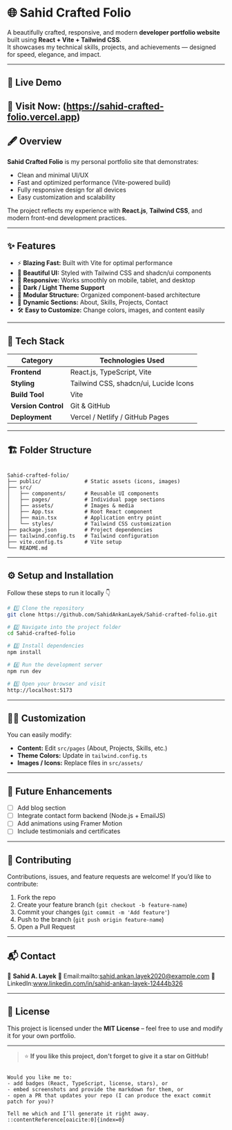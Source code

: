 # 🌐 Sahid Crafted Folio

A beautifully crafted, responsive, and modern **developer portfolio website** built using **React + Vite + Tailwind CSS**.  
It showcases my technical skills, projects, and achievements — designed for speed, elegance, and impact.

---

## 🚀 Live Demo  
🔗 **Visit Now:** (https://sahid-crafted-folio.vercel.app)  
---

## 🖋️ Overview

**Sahid Crafted Folio** is my personal portfolio site that demonstrates:
- Clean and minimal UI/UX  
- Fast and optimized performance (Vite-powered build)  
- Fully responsive design for all devices  
- Easy customization and scalability

The project reflects my experience with **React.js**, **Tailwind CSS**, and modern front-end development practices.

---

## ✨ Features

- ⚡ **Blazing Fast:** Built with Vite for optimal performance  
- 🎨 **Beautiful UI:** Styled with Tailwind CSS and shadcn/ui components  
- 📱 **Responsive:** Works smoothly on mobile, tablet, and desktop  
- 🌙 **Dark / Light Theme Support**  
- 🧩 **Modular Structure:** Organized component-based architecture  
- 💬 **Dynamic Sections:** About, Skills, Projects, Contact  
- 🛠️ **Easy to Customize:** Change colors, images, and content easily

---

## 🧰 Tech Stack

| Category       | Technologies Used                         |
|----------------|--------------------------------------------|
| **Frontend**   | React.js, TypeScript, Vite                 |
| **Styling**    | Tailwind CSS, shadcn/ui, Lucide Icons      |
| **Build Tool** | Vite                                       |
| **Version Control** | Git & GitHub                         |
| **Deployment** | Vercel / Netlify / GitHub Pages            |

---

## 🏗️ Folder Structure

```

Sahid-crafted-folio/
├── public/              # Static assets (icons, images)
├── src/
│   ├── components/      # Reusable UI components
│   ├── pages/           # Individual page sections
│   ├── assets/          # Images & media
│   ├── App.tsx          # Root React component
│   ├── main.tsx         # Application entry point
│   └── styles/          # Tailwind CSS customization
├── package.json         # Project dependencies
├── tailwind.config.ts   # Tailwind configuration
├── vite.config.ts       # Vite setup
└── README.md

````

---

## ⚙️ Setup and Installation

Follow these steps to run it locally 👇

```bash
# 1️⃣ Clone the repository
git clone https://github.com/SahidAnkanLayek/Sahid-crafted-folio.git

# 2️⃣ Navigate into the project folder
cd Sahid-crafted-folio

# 3️⃣ Install dependencies
npm install

# 4️⃣ Run the development server
npm run dev

# 5️⃣ Open your browser and visit
http://localhost:5173
````

---

## 🧑‍💻 Customization

You can easily modify:

* **Content:** Edit `src/pages` (About, Projects, Skills, etc.)
* **Theme Colors:** Update in `tailwind.config.ts`
* **Images / Icons:** Replace files in `src/assets/`

---

## 🧠 Future Enhancements

* [ ] Add blog section
* [ ] Integrate contact form backend (Node.js + EmailJS)
* [ ] Add animations using Framer Motion
* [ ] Include testimonials and certificates

---

## 🤝 Contributing

Contributions, issues, and feature requests are welcome!
If you’d like to contribute:

1. Fork the repo
2. Create your feature branch (`git checkout -b feature-name`)
3. Commit your changes (`git commit -m 'Add feature'`)
4. Push to the branch (`git push origin feature-name`)
5. Open a Pull Request

---

## 📬 Contact

👤 **Sahid A. Layek**
📧 Email:mailto:sahid.ankan.layek2020@example.com
💼 LinkedIn:www.linkedin.com/in/sahid-ankan-layek-12444b326

---

## 🪪 License

This project is licensed under the **MIT License** – feel free to use and modify it for your own portfolio.

---

> ⭐ **If you like this project, don’t forget to give it a star on GitHub!**

```

Would you like me to:
- add badges (React, TypeScript, license, stars), or  
- embed screenshots and provide the markdown for them, or  
- open a PR that updates your repo (I can produce the exact commit patch for you)?

Tell me which and I’ll generate it right away.
::contentReference[oaicite:0]{index=0}
```
